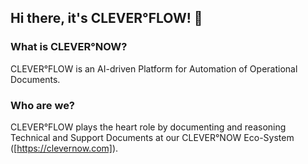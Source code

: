 ## Hi there, it's CLEVER°FLOW! 👋

### What is CLEVER°NOW?
CLEVER°FLOW is an AI-driven Platform for Automation of Operational Documents.

### Who are we?
CLEVER°FLOW plays the heart role by documenting and reasoning Technical and Support Documents at our CLEVER°NOW Eco-System ([https://clevernow.com]).
